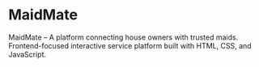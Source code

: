 # MaidMate
MaidMate – A platform connecting house owners with trusted maids. Frontend-focused interactive service platform built with HTML, CSS, and JavaScript.
